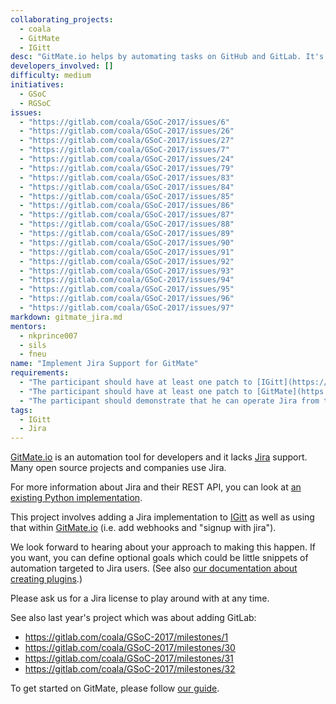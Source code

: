 ```yaml
---
collaborating_projects:
  - coala
  - GitMate
  - IGitt
desc: "GitMate.io helps by automating tasks on GitHub and GitLab. It's time to add Jira!"
developers_involved: []
difficulty: medium
initiatives:
  - GSoC
  - RGSoC
issues:
  - "https://gitlab.com/coala/GSoC-2017/issues/6"
  - "https://gitlab.com/coala/GSoC-2017/issues/26"
  - "https://gitlab.com/coala/GSoC-2017/issues/27"
  - "https://gitlab.com/coala/GSoC-2017/issues/7"
  - "https://gitlab.com/coala/GSoC-2017/issues/24"
  - "https://gitlab.com/coala/GSoC-2017/issues/79"
  - "https://gitlab.com/coala/GSoC-2017/issues/83"
  - "https://gitlab.com/coala/GSoC-2017/issues/84"
  - "https://gitlab.com/coala/GSoC-2017/issues/85"
  - "https://gitlab.com/coala/GSoC-2017/issues/86"
  - "https://gitlab.com/coala/GSoC-2017/issues/87"
  - "https://gitlab.com/coala/GSoC-2017/issues/88"
  - "https://gitlab.com/coala/GSoC-2017/issues/89"
  - "https://gitlab.com/coala/GSoC-2017/issues/90"
  - "https://gitlab.com/coala/GSoC-2017/issues/91"
  - "https://gitlab.com/coala/GSoC-2017/issues/92"
  - "https://gitlab.com/coala/GSoC-2017/issues/93"
  - "https://gitlab.com/coala/GSoC-2017/issues/94"
  - "https://gitlab.com/coala/GSoC-2017/issues/95"
  - "https://gitlab.com/coala/GSoC-2017/issues/96"
  - "https://gitlab.com/coala/GSoC-2017/issues/97"
markdown: gitmate_jira.md
mentors:
  - nkprince007
  - sils
  - fneu
name: "Implement Jira Support for GitMate"
requirements:
  - "The participant should have at least one patch to [IGitt](https://gitlab.com/gitmate/open-source/IGitt/) accepted."
  - "The participant should have at least one patch to [GitMate](https://gitlab.com/gitmate/open-source/gitmate-2) accepted."
  - "The participant should demonstrate that he can operate Jira from the Python shell in his proposal."
tags:
  - IGitt
  - Jira
---
```


[GitMate.io](https://gitmate.io/) is an automation tool for developers and it lacks [Jira](https://www.atlassian.com/software/jira) support.
Many open source projects and companies use Jira.

For more information about Jira and their REST API, you can look at [an existing Python implementation](https://github.com/pycontribs/jira#jira-python-library).

This project involves adding a Jira implementation to [IGitt](https://gitlab.com/gitmate/open-source/IGitt/)
as well as using that within [GitMate.io](https://gitmate.io/) (i.e. add webhooks and "signup with jira").

We look forward to hearing about your approach to making this happen. If you want, you can define optional goals which could be little snippets of automation targeted to Jira users. (See also [our documentation about creating plugins](http://docs.gitmate.io/Developers/Writing_Plugin/).)

Please ask us for a Jira license to play around with at any time.

See also last year's project which was about adding GitLab:

- https://gitlab.com/coala/GSoC-2017/milestones/1
- https://gitlab.com/coala/GSoC-2017/milestones/30
- https://gitlab.com/coala/GSoC-2017/milestones/31
- https://gitlab.com/coala/GSoC-2017/milestones/32

To get started on GitMate, please follow [our guide](http://docs.gitmate.io/Developers/Newcomers_Guide/).
